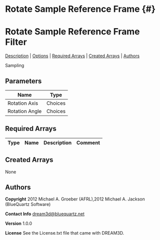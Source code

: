 
Rotate Sample Reference Frame {#}
======
<h1 class="pHeading1">Rotate Sample Reference Frame Filter</h1>
<p class="pCellBody">
<a href="../SamplingFilters/RotateSampleRefFrame.html#wp2">Description</a>
| <a href="../SamplingFilters/RotateSampleRefFrame.html#wp3">Options</a>
| <a href="../SamplingFilters/RotateSampleRefFrame.html#wp4">Required Arrays</a>
| <a href="../SamplingFilters/RotateSampleRefFrame.html#wp5">Created Arrays</a>
| <a href="../SamplingFilters/RotateSampleRefFrame.html#wp1">Authors</a> 

Sampling


## Parameters ## 

| Name | Type |
|------|------|
| Rotation Axis | Choices |
| Rotation Angle | Choices |

## Required Arrays ##

| Type | Name | Description | Comment |
|------|------|-------------|---------|

## Created Arrays ##
None

## Authors ##

**Copyright** 2012 Michael A. Groeber (AFRL),2012 Michael A. Jackson (BlueQuartz Software)

**Contact Info** dream3d@bluequartz.net

**Version** 1.0.0

**License**  See the License.txt file that came with DREAM3D.



